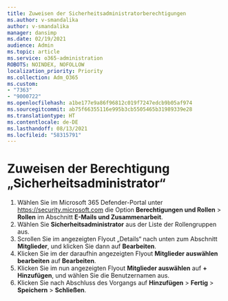 ```yaml
---
title: Zuweisen der Sicherheitsadministratorberechtigungen
ms.author: v-smandalika
author: v-smandalika
manager: dansimp
ms.date: 02/19/2021
audience: Admin
ms.topic: article
ms.service: o365-administration
ROBOTS: NOINDEX, NOFOLLOW
localization_priority: Priority
ms.collection: Adm_O365
ms.custom:
- "7363"
- "9000722"
ms.openlocfilehash: a1be177e9a86f96812c019f7247edcb9b05af974
ms.sourcegitcommit: ab75f66355116e995b3cb5505465b31989339e28
ms.translationtype: HT
ms.contentlocale: de-DE
ms.lasthandoff: 08/13/2021
ms.locfileid: "58315791"
---
```

# <a name="assign-the-security-administrator-permission"></a>Zuweisen der Berechtigung „Sicherheitsadministrator“

1. Wählen Sie im Microsoft 365 Defender-Portal unter <https://security.microsoft.com> die Option **Berechtigungen und Rollen** \> **Rollen** im Abschnitt **E-Mails und Zusammenarbeit**.
2. Wählen Sie **Sicherheitsadministrator** aus der Liste der Rollengruppen aus.
3. Scrollen Sie im angezeigten Flyout „Details“ nach unten zum Abschnitt **Mitglieder**, und klicken Sie dann auf **Bearbeiten**.
4. Klicken Sie im der daraufhin angezeigten Flyout **Mitglieder auswählen bearbeiten** auf **Bearbeiten**.
5. Klicken Sie im nun angezeigten Flyout **Mitglieder auswählen** auf **+ Hinzufügen**, und wählen Sie die Benutzernamen aus.
6. Klicken Sie nach Abschluss des Vorgangs auf **Hinzufügen** \> **Fertig** \> **Speichern** \> **Schließen**.
